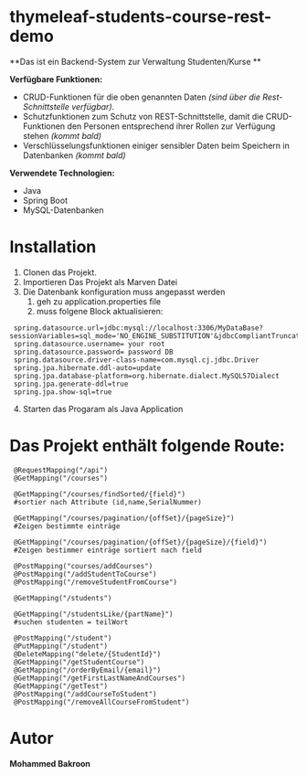 
  
# thymeleaf-students-course-rest-demo
 
**Das ist ein Backend-System zur Verwaltung Studenten/Kurse **

**Verfügbare Funktionen:**

- CRUD-Funktionen für die oben genannten Daten *(sind über die Rest-Schnittstelle verfügbar)*.
- Schutzfunktionen zum Schutz von REST-Schnittstelle, damit die CRUD-Funktionen den Personen entsprechend ihrer Rollen zur Verfügung stehen *(kommt bald)*
- Verschlüsselungsfunktionen einiger sensibler Daten beim Speichern in Datenbanken *(kommt bald)*

**Verwendete Technologien:**

- Java
- Spring Boot
- MySQL-Datenbanken

# Installation
1. Clonen das Projekt. 
2. Importieren Das Projekt als Marven Datei
3. Die Datenbank konfiguration muss angepasst werden 
   1. geh zu application.properties file
   2. muss folgene Block aktualisieren: 
   
 ```  
  spring.datasource.url=jdbc:mysql://localhost:3306/MyDataBase?sessionVariables=sql_mode='NO_ENGINE_SUBSTITUTION'&jdbcCompliantTruncation=false&createDatabaseIfNotExist=true
  spring.datasource.username= your root
  spring.datasource.password= password DB
  spring.datasource.driver-class-name=com.mysql.cj.jdbc.Driver
  spring.jpa.hibernate.ddl-auto=update
  spring.jpa.database-platform=org.hibernate.dialect.MySQL57Dialect
  spring.jpa.generate-ddl=true
  spring.jpa.show-sql=true
 ```

4. Starten das Progaram als Java Application

# Das Projekt enthält folgende Route: 
  
   ``` 
    @RequestMapping("/api")
    @GetMapping("/courses")

    @GetMapping("/courses/findSorted/{field}") 
    #sortier nach Attribute (id,name,SerialNummer)

    @GetMapping("/courses/pagination/{offSet}/{pageSize}") 
    #Zeigen bestimmte einträge 

    @GetMapping("/courses/pagination/{offSet}/{pageSize}/{field}") 
    #Zeigen bestimmer einträge sortiert nach field

    @PostMapping("courses/addCourses")
    @PostMapping("/addStudentToCourse")
    @PostMapping("/removeStudentFromCourse")

    @GetMapping("/students")

    @GetMapping("/studentsLike/{partName}") 
    #suchen studenten = teilWort 

    @PostMapping("/student")
    @PutMapping("/student")
    @DeleteMapping("delete/{StudentId}")
    @GetMapping("/getStudentCourse")
    @GetMapping("/orderByEmail/{email}")
    @GetMapping("/getFirstLastNameAndCourses")
    @GetMapping("/getTest")
    @PostMapping("/addCourseToStudent")
    @PostMapping("/removeAllCourseFromStudent")
   ```

# Autor
**Mohammed Bakroon**
